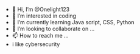 - 👋 Hi, I’m @Onelight123
- 👀 I’m interested in coding
- 🌱 I’m currently learning Java script, CSS, Python
- 💞️ I’m looking to collaborate on ...
- 📫 How to reach me ...
- i like cybersecurity
<!---
Onelight123/Onelight123 is a ✨ special ✨ repository because its `README.md` (this file) appears on your GitHub profile.
You can click the Preview link to take a look at your changes.
--->
